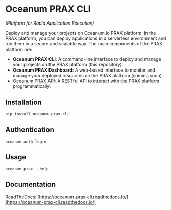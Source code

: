 # Oceanum PRAX CLI 
*(Platform for Rapid Application Execution)*

Deploy and manage your projects on Oceanum.io PRAX platform. In the PRAX platform, you can deploy  applications in a serverless environment and run them in a secure and scalable way. The main components of the PRAX platform are:

- **Oceanum PRAX CLI**: A command-line interface to deploy and manage your projects on the PRAX platform (this repository).
- **Oceanum PRAX Dashboard**: A web-based interface to monitor and manage your deployed resources on the PRAX platform (coming soon).
- [Oceanum PRAX API](https://prax.oceanum.io/): A RESTful API to interact with the PRAX platform programmatically.

## Installation

```
pip install oceanum-prax-cli
```

## Authentication

```
oceanum auth login
```

## Usage
```
oceanum prax --help
```

## Documentation

ReadTheDocs: [https://oceanum-prax-cli.readthedocs.io/](https://oceanum-prax-cli.readthedocs.io/)